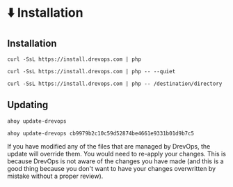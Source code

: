 # ⬇️ Installation

## Installation

```shell title="Install using interactive prompt"
curl -SsL https://install.drevops.com | php
```

[//]: # (@TODO Add recording of the installation process)

```shell title="Quiet installation"
curl -SsL https://install.drevops.com | php -- --quiet
```

```shell title="Installation into a specific directory"
curl -SsL https://install.drevops.com | php -- /destination/directory
```

## Updating

```shell title="Update to the latest version"
ahoy update-drevops
```

```shell title="Update to the specific commit"
ahoy update-drevops cb9979b2c10c59d52874be4661e9331b01d9b7c5
```

If you have modified any of the files that are managed by DrevOps, the update
will override them. You would need to re-apply your changes. This is because
DrevOps is not aware of the changes you have made (and this is a good thing
because you don't want to have your changes overwritten by mistake without a
proper review).
